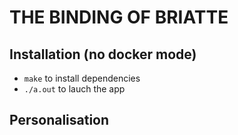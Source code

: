 # THE BINDING OF BRIATTE

## Installation (no docker mode)

- `make` to install dependencies
- `./a.out` to lauch the app

## Personalisation

